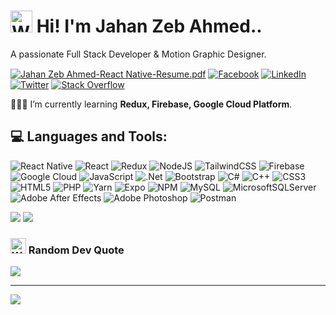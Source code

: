 <h1 align="left"><img src="https://emojipedia-us.s3.amazonaws.com/source/microsoft-teams/337/waving-hand_medium-light-skin-tone_1f44b-1f3fc_1f3fc.png" srcset="https://emojipedia-us.s3.amazonaws.com/source/microsoft-teams/337/waving-hand_medium-light-skin-tone_1f44b-1f3fc_1f3fc.png 2x" alt="Waving Hand: Medium-Light Skin Tone on Microsoft Teams 1.0" width="35" height="35" style="margin-bottom: -5px;"> Hi! I'm Jahan Zeb Ahmed..</h1> 

<p style="margin-bottom:15px;">A passionate Full Stack Developer & Motion Graphic Designer.</p>

[![Jahan Zeb Ahmed-React Native-Resume.pdf](https://img.shields.io/badge/DOWNLOAD%20RESUME-338078?style=flat-square)](https://github.com/jjahanzebb/jjahanzebb/files/9740149/Jahan.Zeb.Ahmed-React.Native-Resume.pdf)
[![Facebook](https://img.shields.io/badge/Facebook-%231877F2.svg?style=flat-square&logo=Facebook&logoColor=white)](https://facebook.com/jjahanzebb) [![LinkedIn](https://img.shields.io/badge/LinkedIn-%230077B5.svg?style=flat-square&logo=linkedin&logoColor=white)](https://linkedin.com/in/jjahanzebb) [![Twitter](https://img.shields.io/badge/Twitter-%231DA1F2.svg?style=flat-square&logo=Twitter&logoColor=white)](https://twitter.com/jjahanzebb) [![Stack Overflow](https://img.shields.io/badge/-Stackoverflow-FE7A16?style=flat-square&logo=stack-overflow&logoColor=white)](https://stackoverflow.com/users/20133333)

👨🏻‍💻 I’m currently learning **Redux, Firebase, Google Cloud Platform**.

## 💻 Languages and Tools:
![React Native](https://img.shields.io/badge/react_native-%2320232a.svg?style=for-the-badge&logo=react&logoColor=%2361DAFB) ![React](https://img.shields.io/badge/react-%2320232a.svg?style=for-the-badge&logo=react&logoColor=%2361DAFB) ![Redux](https://img.shields.io/badge/redux-%23593d88.svg?style=for-the-badge&logo=redux&logoColor=white) ![NodeJS](https://img.shields.io/badge/node.js-6DA55F?style=for-the-badge&logo=node.js&logoColor=white) ![TailwindCSS](https://img.shields.io/badge/tailwindcss-%2338B2AC.svg?style=for-the-badge&logo=tailwind-css&logoColor=white) ![Firebase](https://img.shields.io/badge/firebase-%23039BE5.svg?style=for-the-badge&logo=firebase) ![Google Cloud](https://img.shields.io/badge/Google%20Cloud-%234285F4.svg?style=for-the-badge&logo=google-cloud&logoColor=white) ![JavaScript](https://img.shields.io/badge/javascript-%23323330.svg?style=for-the-badge&logo=javascript&logoColor=%23F7DF1E) ![.Net](https://img.shields.io/badge/.NET-5C2D91?style=for-the-badge&logo=.net&logoColor=white) ![Bootstrap](https://img.shields.io/badge/bootstrap-%23563D7C.svg?style=for-the-badge&logo=bootstrap&logoColor=white) ![C#](https://img.shields.io/badge/c%23-%23239120.svg?style=for-the-badge&logo=c-sharp&logoColor=white) ![C++](https://img.shields.io/badge/c++-%2300599C.svg?style=for-the-badge&logo=c%2B%2B&logoColor=white) ![CSS3](https://img.shields.io/badge/css3-%231572B6.svg?style=for-the-badge&logo=css3&logoColor=white) ![HTML5](https://img.shields.io/badge/html5-%23E34F26.svg?style=for-the-badge&logo=html5&logoColor=white) ![PHP](https://img.shields.io/badge/php-%23777BB4.svg?style=for-the-badge&logo=php&logoColor=white) ![Yarn](https://img.shields.io/badge/yarn-%232C8EBB.svg?style=for-the-badge&logo=yarn&logoColor=white) ![Expo](https://img.shields.io/badge/expo-1C1E24?style=for-the-badge&logo=expo&logoColor=#D04A37) ![NPM](https://img.shields.io/badge/NPM-%23000000.svg?style=for-the-badge&logo=npm&logoColor=white) ![MySQL](https://img.shields.io/badge/mysql-%2300f.svg?style=for-the-badge&logo=mysql&logoColor=white) ![MicrosoftSQLServer](https://img.shields.io/badge/Microsoft%20SQL%20Sever-CC2927?style=for-the-badge&logo=microsoft%20sql%20server&logoColor=white) ![Adobe After Effects](https://img.shields.io/badge/Adobe%20After%20Effects-9999FF.svg?style=for-the-badge&logo=Adobe%20After%20Effects&logoColor=white) ![Adobe Photoshop](https://img.shields.io/badge/adobephotoshop-%2331A8FF.svg?style=for-the-badge&logo=adobephotoshop&logoColor=white) ![Postman](https://img.shields.io/badge/Postman-FF6C37?style=for-the-badge&logo=postman&logoColor=white)

![](https://github-readme-stats.vercel.app/api?username=jjahanzebb&theme=merko&hide_border=true&include_all_commits=true&count_private=true)
![](https://github-readme-streak-stats.herokuapp.com/?user=jjahanzebb&theme=merko&hide_border=true)<br/>
### <img src="https://emojipedia-us.s3.amazonaws.com/source/microsoft-teams/337/writing-hand_medium-light-skin-tone_270d-1f3fc_1f3fc.png" srcset="https://emojipedia-us.s3.amazonaws.com/source/microsoft-teams/337/writing-hand_medium-light-skin-tone_270d-1f3fc_1f3fc.png 2x" alt="Writing Hand: Medium-Light Skin Tone on Microsoft Teams 1.0" width="25" height="25"> Random Dev Quote
![](https://quotes-github-readme.vercel.app/api?type=horizontal&theme=merko)

---
[![](https://visitcount.itsvg.in/api?id=jjahanzebb&icon=0&color=8)](https://visitcount.itsvg.in)
